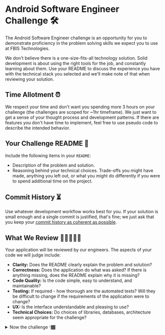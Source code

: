 # Android Software Engineer Challenge 🛠

The Android Software Engineer challenge is an opportunity for you to demonstrate proficiency in the problem solving skills we expect you to use at FBIS Technologies.

We don't believe there is a one-size-fits-all technology solution. Solid development is about using the right tools for the job, and constantly learning about them. Use your README to discuss the experience you have with the technical stack you selected and we'll make note of that when reviewing your solution.


## Time Allotment ⏰

We respect your time and don't want you spending more 3 hours on your challenge (the challenges are scoped for ~1hr timeframe). We just want to get a sense of your thought process and development patterns. If there are features you don't have time to implement, feel free to use pseudo code to describe the intended behavior.


## Your Challenge README 📝

Include the following items in your `README`:

* Description of the problem and solution.
* Reasoning behind your technical choices. Trade-offs you might have made, anything you left out, or what you might do differently if you were to spend additional time on the project.

## Commit History ⏳

Use whatever development workflow works best for you. If your solution is small enough and a single commit is justified, that's fine; we just ask that you keep your [commit history as coherent as possible](https://www.reviewboard.org/docs/codebase/dev/git/clean-commits/).

## What We Review 🕵🏾🕵🏾‍♂️

Your application will be reviewed by our engineers. The aspects of your code we will judge include:

* **Clarity:** Does the README clearly explain the problem and solution?
* **Correctness:** Does the application do what was asked? If there is anything missing, does the README explain why it is missing?
* **Code Quality:** Is the code simple, easy to understand, and maintainable?
* **Testing:** If required - how thorough are the automated tests? Will they be difficult to change if the requirements of the application were to change?
* **UX:** Is the interface understandable and pleasing to use?
* **Technical Choices:** Do choices of libraries, databases, architecture seem appropriate for the challenge?



<details>
<summary>Now the challenge 👇🏾</summary>
 
* Show a list of items (yeah, probably you did this dozens of times 😅)
* For each item you must show its avatar (more like a picture representing that item)
* Once an item is clicked it must navigate to a details page
* In the details page: it must show more information of the item

Feel free to use any free and public API i.e [Rick and Morty API](https://rickandmortyapi.com/), [Pokémon API](https://pokeapi.co/)

</details>
